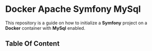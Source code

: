 # Docker Apache Symfony MySql

This repository is a guide on how to initialize a **Symfony** project on a **Docker** container
with **MySql** enabled.

## Table Of Content